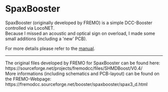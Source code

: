 # SpaxBooster

SpaxBooster (originally developed by FREMO) is a simple DCC-Booster controlled via LocoNET.<br>
Because I missed an acoustic and optical sign on overload, I made some small additions (including a 'new' PCB).

For more details please refer to the [manual](https://github.com/Kruemelbahn/SpaxBooster/blob/main/Spaxbooster%20V3%20-%20Rev.5.pdf).<br>
<hr>
The original files developed by FREMO for SpaxBooster can be found here:<br>
https://sourceforge.net/projects/fremodcc/files/SHMDBoost/V0.4/<br>
More informations (including schematics and PCB-layout) can be found on the FREMO-Webpage:<br>
https://fremodcc.sourceforge.net/booster/spaxbooster/spax3_d.html
